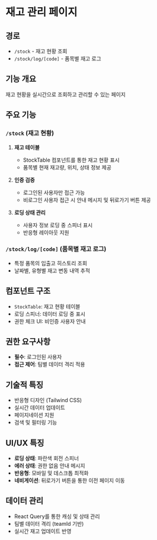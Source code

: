 # 재고 관리 페이지

## 경로
- `/stock` - 재고 현황 조회
- `/stock/log/[code]` - 품목별 재고 로그

## 기능 개요
재고 현황을 실시간으로 조회하고 관리할 수 있는 페이지

## 주요 기능

### `/stock` (재고 현황)
1. **재고 테이블**
   - StockTable 컴포넌트를 통한 재고 현황 표시
   - 품목별 현재 재고량, 위치, 상태 정보 제공

2. **인증 검증**
   - 로그인된 사용자만 접근 가능
   - 비로그인 사용자 접근 시 안내 메시지 및 뒤로가기 버튼 제공

3. **로딩 상태 관리**
   - 사용자 정보 로딩 중 스피너 표시
   - 반응형 레이아웃 지원

### `/stock/log/[code]` (품목별 재고 로그)
- 특정 품목의 입출고 히스토리 조회
- 날짜별, 유형별 재고 변동 내역 추적

## 컴포넌트 구조
- `StockTable`: 재고 현황 테이블
- 로딩 스피너: 데이터 로딩 중 표시
- 권한 체크 UI: 비인증 사용자 안내

## 권한 요구사항
- **필수**: 로그인된 사용자
- **접근 제어**: 팀별 데이터 격리 적용

## 기술적 특징
- 반응형 디자인 (Tailwind CSS)
- 실시간 데이터 업데이트
- 페이지네이션 지원
- 검색 및 필터링 기능

## UI/UX 특징
- **로딩 상태**: 파란색 회전 스피너
- **에러 상태**: 권한 없음 안내 메시지
- **반응형**: 모바일 및 데스크톱 최적화
- **네비게이션**: 뒤로가기 버튼을 통한 이전 페이지 이동

## 데이터 관리
- React Query를 통한 캐싱 및 상태 관리
- 팀별 데이터 격리 (teamId 기반)
- 실시간 재고 업데이트 반영